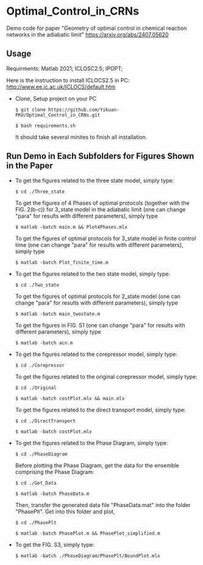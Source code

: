 # Optimal_Control_in_CRNs
Demo code for paper "Geometry of optimal control in chemical reaction networks in the adiabatic limit"
https://arxiv.org/abs/2407.05620
## Usage

Requirments: Matlab 2021; ICLOSC2.5; IPOPT;

Here is the instruction to install ICLOCS2.5 in PC: http://www.ee.ic.ac.uk/ICLOCS/default.htm
* Clone, Setup project on your PC
  ```
  $ git clone https://github.com/Yikuan-PKU/Optimal_Control_in_CRNs.git
  ```
  ```
  $ bash requirements.sh
  ```
  It should take several minites to finish all installation.
   
## Run Demo in Each Subfolders for Figures Shown in the Paper


 * To get the figures related to the three state model, simply type:  
    ```
    $ cd ./Three_state
    ```
    To get the figures of 4 Phases of optimal protocols (together with the FIG. 2(b-c)) for 3_state model in the adiabatic limit (one can change "para" for results with different parameters), simply type
    ```
    $ matlab -batch main.m && Plot4Phases.mlx
    ```
    To get the figures of optimal protocols for 3_state model in finite control time (one can change "para" for results with different parameters), simply type
    ```
    $ matlab -batch Plot_finite_time.m 
    ```

 
 * To get the figures related to the two state model, simply type:
    ```
    $ cd ./Two_state
    ```
    To get the figures of optimal protocols for 2_state model (one can change "para" for results with different parameters), simply type
    ```
    $ matlab -batch main_twostate.m 
    ```
    To get the figures in FIG. S1 (one can change "para" for results with different parameters), simply type
    ```
    $ matlab -batch acn.m 
    ```
 
 
 * To get the figures related to the corepressor model, simply type:
    ```
    $ cd ./Corepressor
    ```
    To get the figures related to the original corepressor model, simply type:
    ```
    $ cd ./Original
    ```
    ```
    $ matlab -batch costPlot.mlx && main.mlx
    ```
    To get the figures related to the direct transport model, simply type:
    ```
    $ cd ./DirectTransport
    ```
    ```
    $ matlab -batch costPlot.mlx 
    ```
 * To get the figures related to the Phase Diagram, simply type:
    ```
    $ cd ./PhaseDiagram
    ```
    Before plotting the Phase Diagram, get the data for the ensemble comprising the Phase Diagram:
    ```
    $ cd ./Get_Data
    ```
    ```
    $ matlab -batch PhaseData.m
    ```
    Then, transfer the generated data file "PhaseData.mat" into the folder "PhasePlt". Get into this folder and plot,
    ```
    $ cd ./PhasePlt
    ```
    ```
    $ matlab -batch PhasePlot.m && PhasePlot_simplified.m
    ```

 * To get the FIG. S3, simply type:

    ```
    $ matlab -batch ./PhaseDiagram/PhasePlt/BoundPlot.mlx
    ```
   
   
